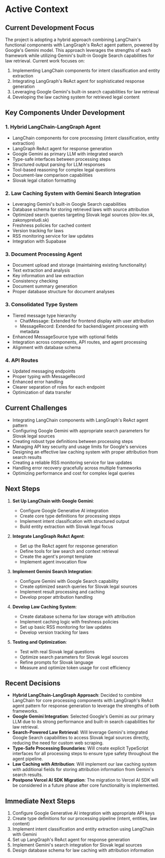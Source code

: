 # Active Context

## Current Development Focus

The project is adopting a hybrid approach combining LangChain's functional components with LangGraph's ReAct agent pattern, powered by Google's Gemini model. This approach leverages the strengths of each framework while utilizing Gemini's built-in Google Search capabilities for law retrieval. Current work focuses on:

1. Implementing LangChain components for intent classification and entity extraction
2. Integrating LangGraph's ReAct agent for sophisticated response generation
3. Leveraging Google Gemini's built-in search capabilities for law retrieval
4. Developing the law caching system for retrieved legal content


## Key Components Under Development

### 1. Hybrid LangChain-LangGraph Agent
- LangChain components for core processing (intent classification, entity extraction)
- LangGraph ReAct agent for response generation
- Google Gemini as primary LLM with integrated search
- Type-safe interfaces between processing steps
- Structured output parsing for LLM responses
- Tool-based reasoning for complex legal questions
- Document-law comparison capabilities
- Slovak legal citation formatting

### 2. Law Caching System with Gemini Search Integration
- Leveraging Gemini's built-in Google Search capabilities
- Database schema for storing retrieved laws with source attribution
- Optimized search queries targeting Slovak legal sources (slov-lex.sk, zakonypreludi.sk)
- Freshness policies for cached content
- Version tracking for laws
- RSS monitoring service for law updates
- Integration with Supabase

### 3. Document Processing Agent
- Document upload and storage (maintaining existing functionality)
- Text extraction and analysis
- Key information and law extraction 
- Consistency checking
- Document summary generation
- Proper database structure for document analyses

### 3. Consolidated Type System
- Tiered message type hierarchy
  - ChatMessage: Extended for frontend display with user attribution
  - MessageRecord: Extended for backend/agent processing with metadata
- Enhanced MessageSource type with optional fields
- Integration across components, API routes, and agent processing
- Alignment with database schema

### 4. API Routes
- Updated messaging endpoints
- Proper typing with MessageRecord
- Enhanced error handling
- Clearer separation of roles for each endpoint
- Optimization of data transfer

## Current Challenges

- Integrating LangChain components with LangGraph's ReAct agent pattern
- Configuring Google Gemini with appropriate search parameters for Slovak legal sources
- Creating robust type definitions between processing steps
- Managing API key security and usage limits for Google's services
- Designing an effective law caching system with proper attribution from search results
- Creating a reliable RSS monitoring service for law updates
- Handling error recovery gracefully across multiple frameworks
- Optimizing performance and cost for complex legal queries

## Next Steps

1. **Set Up LangChain with Google Gemini**:
   - Configure Google Generative AI integration
   - Create core type definitions for processing steps
   - Implement intent classification with structured output
   - Build entity extraction with Slovak legal focus

2. **Integrate LangGraph ReAct Agent**:
   - Set up the ReAct agent for response generation
   - Define tools for law search and context retrieval
   - Create the agent's prompt template
   - Implement agent invocation flow

3. **Implement Gemini Search Integration**:
   - Configure Gemini with Google Search capability
   - Create optimized search queries for Slovak legal sources
   - Implement result processing and caching
   - Develop proper attribution handling

4. **Develop Law Caching System**:
   - Create database schema for law storage with attribution
   - Implement caching logic with freshness policies
   - Set up basic RSS monitoring for law updates
   - Develop version tracking for laws
   
5. **Testing and Optimization**:
   - Test with real Slovak legal questions
   - Optimize search parameters for Slovak legal sources
   - Refine prompts for Slovak language
   - Measure and optimize token usage for cost efficiency

## Recent Decisions

- **Hybrid LangChain-LangGraph Approach**: Decided to combine LangChain for core processing components with LangGraph's ReAct agent pattern for response generation to leverage the strengths of both frameworks.
- **Google Gemini Integration**: Selected Google's Gemini as our primary LLM due to its strong performance and built-in search capabilities for law retrieval.
- **Search-Powered Law Retrieval**: Will leverage Gemini's integrated Google Search capabilities to access Slovak legal sources directly, reducing the need for custom web scraping.
- **Type-Safe Processing Boundaries**: Will create explicit TypeScript interfaces for all processing steps to ensure type safety throughout the agent pipeline.
- **Law Caching with Attribution**: Will implement our law caching system with additional fields for storing attribution information from Gemini's search results.
- **Postpone Vercel AI SDK Migration**: The migration to Vercel AI SDK will be considered in a future phase after core functionality is implemented.

## Immediate Next Steps

1. Configure Google Generative AI integration with appropriate API keys
2. Create type definitions for our processing pipeline (intent, entities, law content)
3. Implement intent classification and entity extraction using LangChain with Gemini
4. Set up LangGraph's ReAct agent for response generation
5. Implement Gemini's search integration for Slovak legal sources
6. Design database schema for law caching with attribution information
